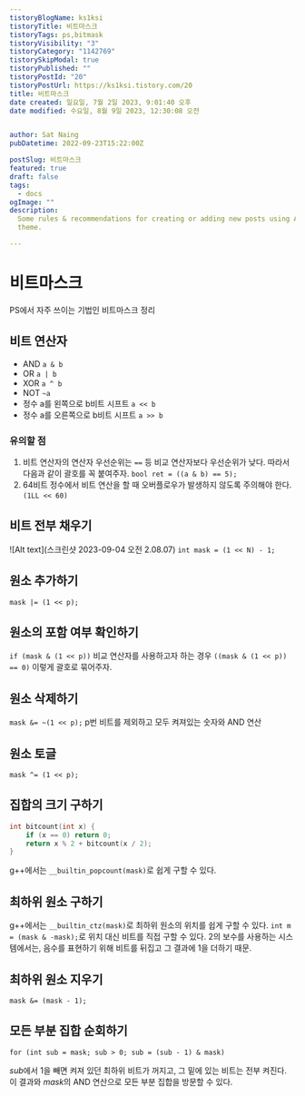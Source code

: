```yaml
---
tistoryBlogName: ks1ksi
tistoryTitle: 비트마스크
tistoryTags: ps,bitmask
tistoryVisibility: "3"
tistoryCategory: "1142769"
tistorySkipModal: true
tistoryPublished: ""
tistoryPostId: "20"
tistoryPostUrl: https://ks1ksi.tistory.com/20
title: 비트마스크
date created: 일요일, 7월 2일 2023, 9:01:40 오후
date modified: 수요일, 8월 9일 2023, 12:30:08 오전


author: Sat Naing
pubDatetime: 2022-09-23T15:22:00Z

postSlug: 비트마스크
featured: true
draft: false
tags:
  - docs
ogImage: ""
description:
  Some rules & recommendations for creating or adding new posts using AstroPaper
  theme.

---
```

# 비트마스크
PS에서 자주 쓰이는 기법인 비트마스크 정리

## 비트 연산자
- AND `a & b`
- OR `a | b`
- XOR `a ^ b`
- NOT `~a`
- 정수 a를 왼쪽으로 b비트 시프트 `a << b`
- 정수 a를 오른쪽으로 b비트 시프트 `a >> b`

### 유의할 점
1. 비트 연산자의 연산자 우선순위는 `==` 등 비교 연산자보다 우선순위가 낮다. 따라서 다음과 같이 괄호를 꼭 붙여주자. `bool ret = ((a & b) == 5);`
2. 64비트 정수에서 비트 연산을 할 때 오버플로우가 발생하지 않도록 주의해야 한다. `(1LL << 60)`

## 비트 전부 채우기
![Alt text](스크린샷 2023-09-04 오전 2.08.07)
`int mask = (1 << N) - 1;`

## 원소 추가하기

`mask |= (1 << p);`

## 원소의 포함 여부 확인하기

`if (mask & (1 << p))`
비교 연산자를 사용하고자 하는 경우 `((mask & (1 << p)) == 0)` 이렇게 괄호로 묶어주자.

## 원소 삭제하기

`mask &= ~(1 << p);`
p번 비트를 제외하고 모두 켜져있는 숫자와 AND 연산

## 원소 토글

`mask ^= (1 << p);`

## 집합의 크기 구하기

```cpp
int bitcount(int x) {
	if (x == 0) return 0;
	return x % 2 + bitcount(x / 2);
}
```

g++에서는 `__builtin_popcount(mask)`로 쉽게 구할 수 있다.

## 최하위 원소 구하기

g++에서는 `__builtin_ctz(mask)`로 최하위 원소의 위치를 쉽게 구할 수 있다.
`int m = (mask & -mask);`로 위치 대신 비트를 직접 구할 수 있다.
2의 보수를 사용하는 시스템에서는, 음수를 표현하기 위해 비트를 뒤집고 그 결과에 1을 더하기 때문.

## 최하위 원소 지우기

`mask &= (mask - 1);`

## 모든 부분 집합 순회하기

`for (int sub = mask; sub > 0; sub = (sub - 1) & mask)`

$sub$에서 1을 빼면 켜져 있던 최하위 비트가 꺼지고, 그 밑에 있는 비트는 전부 켜진다. 이 결과와 $mask$의 AND 연산으로 모든 부분 집합을 방문할 수 있다.
